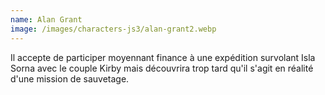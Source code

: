 ```yaml
---
name: Alan Grant
image: /images/characters-js3/alan-grant2.webp
---
```

Il accepte de participer moyennant finance à une expédition survolant Isla Sorna avec le couple Kirby mais découvrira trop tard qu'il s'agit en réalité d'une mission de sauvetage.